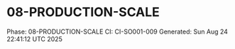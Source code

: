 # 08-PRODUCTION-SCALE
Phase: 08-PRODUCTION-SCALE
CI: CI-SO001-009
Generated: Sun Aug 24 22:41:12 UTC 2025
